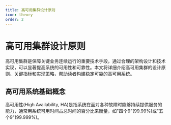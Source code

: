 ```yaml
---
title: 高可用集群设计原则
icon: theory
order: 2
---
```


# 高可用集群设计原则

高可用集群是保障关键业务连续运行的重要技术手段，通过合理的架构设计和技术实现，可以显著提高系统的可用性和可靠性。本文将详细介绍高可用集群的设计原则、关键指标和实现策略，帮助读者构建稳定可靠的高可用系统。

## 高可用系统基础概念

高可用性(High Availability, HA)是指系统在面对各种故障时能够持续提供服务的能力，通常用系统可用时间占总时间的百分比来衡量，如"四个9"(99.99%)或"五个9"(99.999%)。
